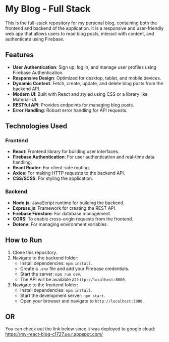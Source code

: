 # My Blog - Full Stack

This is the full-stack repository for my personal blog, containing both the frontend and backend of the application. It is a responsive and user-friendly web app that allows users to read blog posts, interact with content, and authenticate using Firebase.

## Features
- **User Authentication**: Sign up, log in, and manage user profiles using Firebase Authentication.
- **Responsive Design**: Optimized for desktop, tablet, and mobile devices.
- **Dynamic Content**: Fetch, create, update, and delete blog posts from the backend API.
- **Modern UI**: Built with React and styled using CSS or a library like Material-UI.
- **RESTful API**: Provides endpoints for managing blog posts.
- **Error Handling**: Robust error handling for API requests.

## Technologies Used

### Frontend
- **React**: Frontend library for building user interfaces.
- **Firebase Authentication**: For user authentication and real-time data handling.
- **React Router**: For client-side routing.
- **Axios**: For making HTTP requests to the backend API.
- **CSS/SCSS**: For styling the application.

### Backend
- **Node.js**: JavaScript runtime for building the backend.
- **Express.js**: Framework for creating the REST API.
- **Firebase Firestore**: For database management.
- **CORS**: To enable cross-origin requests from the frontend.
- **Dotenv**: For managing environment variables.

## How to Run
1. Clone this repository.
2. Navigate to the backend folder:
   - Install dependencies: `npm install`.
   - Create a `.env` file and add your Firebase credentials.
   - Start the server: `npm run dev`.
   - The API will be available at `http://localhost:8000`.
3. Navigate to the frontend folder:
   - Install dependencies: `npm install`.
   - Start the development server: `npm start`.
   - Open your browser and navigate to `http://localhost:3000`.
## OR
You can check out the link below since it was deployed to google cloud:
https://my-react-blog-c1727.ue.r.appspot.com/
